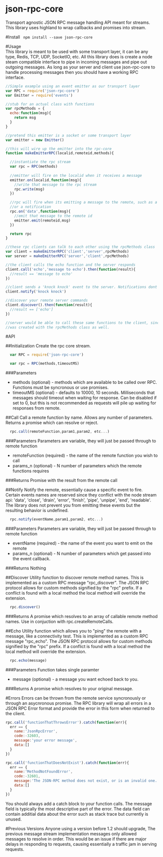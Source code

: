 # json-rpc-core
Transport agnostic JSON RPC message handling API meant for streams.  This library uses highland to wrap callbacks and promises into stream.

#Install
``` npm install --save json-rpc-core```   

#Usage  
This library is meant to be used with some transport layer, it can be any type, Redis, TCP, UDP, SocketIO, etc.
All this library does is create a node steam compatible interface to pipe in incoming messages and pipe out outgoing messages.
As long as your server and client use json-rpc-core to handle processing messages then you should have a working
RPC interface.

```js
//Simple example using an event emitter as our transport layer
var RPC = require('json-rpc-core')
var Emitter = require('events')

//stub for an actual class with functions
var rpcMethods = {
  echo:function(msg){
    return msg
  }
}

//pretend this emitter is a socket or some transport layer
var emitter = new Emitter()

//this will wire up the emitter into the rpc-core
function makeEmitterRPC(localid,remoteid,methods){

  //instantiate the rpc stream
  var rpc = RPC(methods)
  
  //emitter will fire on the localid when it receives a message
  emitter.on(localid,function(msg){
    //write that message to the rpc stream
    rpc.write(msg)
  })

  //rpc will fire when its emitting a message to the remote, such as a response
  //or a notification
  rpc.on('data',function(msg){
    //emit that message to the remote id
    emitter.emit(remoteid,msg)
  })

  return rpc
}

//these rpc clients can talk to each other using the rpcMethods class
var client = makeEmitterRPC('client','server',rpcMethods)
var server = makeEmitterRPC('server','client',rpcMethods)

//the client calls the echo function and the server responds
client.call('echo','message to echo').then(function(result){
  //result == 'message to echo'
})

//client sends a 'knock knock' event to the server. Notifications dont expect a response.
client.notify('knock knock')

//discover your remote server commands
client.discover().then(function(result){
  //result == ['echo']
})

//server would be able to call these same functions to the client, since the client
//was created with the rpcMethods class as well. 

```

#API

##Initialization
Create the rpc core stream. 

```js
  var RPC = require('json-rpc-core')

  var rpc = RPC(methods,timeoutMS)
```
###Parameters
* methods (optional) - methods which are available to be called over RPC. Functions must be syncronous or use promises.
* timeoutMS (optional) - defaults to 10000, 10 seconds. Milliseconds that messages should timeout when waiting for response. Can be disabled if set to 0, but this is not recommended
as requests will pile up waiting for responses from remote. 

##Call
Call a remote function by name. Allows any number of parameters. Returns a promise which can resolve or reject.
```js
  rpc.call(remoteFunction,param1,param2, etc...)
```

###Parameters
Parameters are variable, they will just be passed through to remote function    
* remoteFunction (required) - the name of the remote function you wish to call
* params_n (optional) - N number of parameters which the remote functions requires

###Returns
Promise with the result from the remote call


##Notify
Notify the remote, essentially cause a specific event to fire. Certain events names are reserved since they conflict
with the node stream api: 'data', 'close', 'drain', 'error', 'finish', 'pipe', 'unpipe', 'end', 'readable'.
The library does not prevent you from emitting these events but the resulting behavior is undefined. 

```js
  rpc.notify(eventName,param1,param2, etc...)
```

###Parameters
Parameters are variable, they will just be passed through to remote function    
* eventName (required) - the name of the event you want to emit on the remote
* params_n (optional) - N number of parameters which get passed into the event callback.

###Returns
Nothing

##Discover
Utility function to discover remote method names. This is implemented as a custom RPC message "rpc_discover". The
JSON RPC protocol allows for custom methods signified by the "rpc" prefix. If a conflict is found with a local method
the local method will override the extension. 

```js
  rpc.discover()
```

###Returns
A promise which resolves to an array of callable remote method names.  Use in conjuction with rpc.createRemoteCalls.

##Echo
Utility function which allows you to "ping" the remote with a message, like a connectivity test. This is implemented as a custom RPC message "rpc_echo". The
JSON RPC protocol allows for custom methods signified by the "rpc" prefix. If a conflict is found with a local method
the local method will override the extension. 

```js
  rpc.echo(message)
```

###Parameters
Function takes single paramter
* message (optional) - a message you want echoed back to you.

###Returns
A promise which resolves to your original message.

#Errors
Errors can be thrown from the remote service syncronously or through an asycnronous promise. The RPC library
will wrap all errors in a JSON RPC Error format and provide the error in this form when returned to the client.

```js
rpc.call('functionThatThrowsError').catch(function(err){
  err == {
    name:'JsonRpcError',
    code:-32603,
    message:'your error message',
    data:[]
  }
})

rpc.call('functionThatDoesNotExist').catch(function(err){
  err == {
    name:'MethodNotFoundError',
    code:-32601,
    message:'The JSON-RPC method does not exist, or is an invalid one.',
    data:[]
  }
})
```
You should always add a catch block to your function calls. The message field is typically the most descriptive part
of the error. The data field can contain additial data about the error such as stack trace but currently is unused.

#Previous Versions
Anyone using a version before 1.2 should upgrade, The previous message stream
implementation messages only allowed messages to resolve in order. This would be an issue if there are 
major delays in responding to requests, causing essentially a traffic jam in serving requests. 


